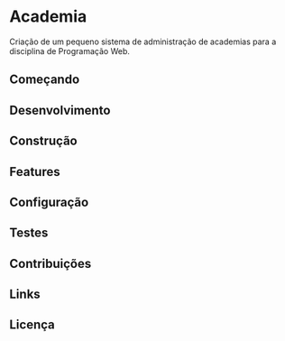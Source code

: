 # Academia
Criação de um pequeno sistema de administração de academias para a disciplina de Programação Web.
## Começando


## Desenvolvimento


## Construção


## Features


## Configuração


## Testes


## Contribuições


## Links


## Licença

